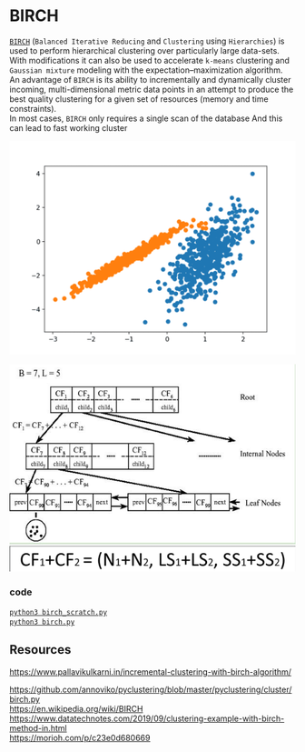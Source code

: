 # BIRCH
[`BIRCH`](https://www.pallavikulkarni.in/incremental-clustering-with-birch-algorithm/) (`Balanced Iterative Reducing` and `Clustering` using `Hierarchies`) is used to perform hierarchical clustering over particularly large data-sets.  
With modifications it can also be used to accelerate `k-means` clustering and `Gaussian mixture` modeling with the expectation–maximization algorithm.  
An advantage of `BIRCH` is its ability to incrementally and dynamically cluster incoming, multi-dimensional metric data points in an attempt to produce the best quality clustering for a given set of resources (memory and time constraints).  
In most cases, `BIRCH` only requires a single scan of the database And this can lead to fast working cluster

<p align="center">
  <img src="../../../_EXTRA/images/ml_clustering_BIRCH_1.png">
</p>
<p align="center">
  <img src="../../../_EXTRA/images/ml_clustering_BIRCH_0.png">
  <img src="../../../_EXTRA/images/ml_clustering_BIRCH.png">
</p>

### code 
[`python3 birch_scratch.py`](./birch_scratch.py)  
[`python3 birch.py`](./birch.py)  

## Resources
https://www.pallavikulkarni.in/incremental-clustering-with-birch-algorithm/  

https://github.com/annoviko/pyclustering/blob/master/pyclustering/cluster/birch.py  
https://en.wikipedia.org/wiki/BIRCH  
https://www.datatechnotes.com/2019/09/clustering-example-with-birch-method-in.html  
https://morioh.com/p/c23e0d680669  


<!-- # XX
[`XX`](simple explanation) 

<p align="center">
  <img src=".gif">
</p>
<p align="center">
  <img src=".png">
</p>

### code 
[`python3 ...py`](./...py)  
[`python3 ...py`](./...py)  

## Resources -->